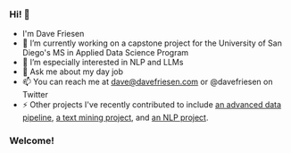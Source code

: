 ### Hi! 👋

- I'm Dave Friesen
- 🔭 I’m currently working on a capstone project for the University of San Diego's MS in Applied Data Science Program
- 🌱 I’m especially interested in NLP and LLMs
- 💬 Ask me about my day job
- 📫 You can reach me at dave@davefriesen.com or @davefriesen on Twitter
- ⚡ Other projects I've recently contributed to include [an advanced data pipeline](https://github.com/lanewhitmore/BIS_Data_Pipeline), [a text mining project](https://github.com/fausa/Bias_Detection_in_Journalism), and [an NLP project](https://github.com/ads-capstone-su23/599_team_project).

### Welcome!

<!--
**davefriesen/davefriesen** is a ✨ _special_ ✨ repository because its `README.md` (this file) appears on your GitHub profile.

Here are some ideas to get you started:

- 🔭 I’m currently working on ...
- 🌱 I’m currently learning ...
- 👯 I’m looking to collaborate on ...
- 🤔 I’m looking for help with ...
- 💬 Ask me about ...
- 📫 How to reach me: ...
- 😄 Pronouns: ...
- ⚡ Fun fact: ...
-->

